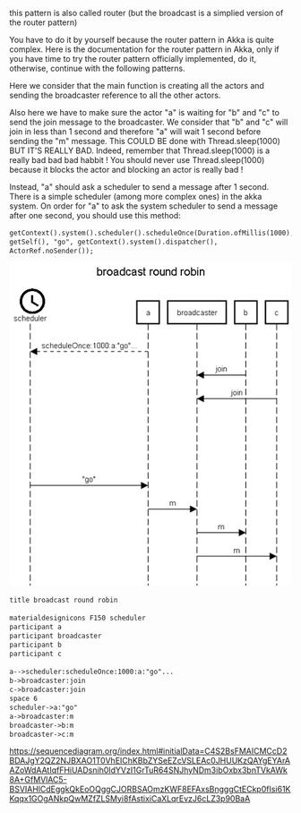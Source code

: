 this pattern is also called router (but the broadcast is a simplied version of the router pattern)

You have to do it by yourself because the router pattern in Akka is quite complex.
Here is the documentation for the router pattern in Akka, only if you have time to try the router pattern officially implemented, do it, otherwise, continue with the following patterns.

Here we consider that the main function is creating all the actors and sending the broadcaster reference to all the other actors.

Also here we have to make sure the actor "a" is waiting for "b" and "c" to send the join message to the broadcaster. 
We consider that "b" and "c" will join in less than 1 second and therefore "a" will wait 1 second before sending the "m" message. This COULD BE done with Thread.sleep(1000) BUT IT'S REALLY BAD.
Indeed, remember that Thread.sleep(1000) is a really bad bad bad habbit ! You should never use Thread.sleep(1000) because it blocks the actor and blocking an actor is really bad !

Instead, "a" should ask a scheduler to send a message after 1 second. There is a simple scheduler (among more complex ones) in the akka system. On order for "a" to ask the system scheduler to send a message after one second, you should use this method:

```
getContext().system().scheduler().scheduleOnce(Duration.ofMillis(1000), getSelf(), "go", getContext().system().dispatcher(), ActorRef.noSender());
```

![](img.png)

```
title broadcast round robin

materialdesignicons F150 scheduler
participant a
participant broadcaster
participant b
participant c

a-->scheduler:scheduleOnce:1000:a:"go"...
b->broadcaster:join
c->broadcaster:join
space 6
scheduler->a:"go"
a->broadcaster:m
broadcaster->b:m
broadcaster->c:m

```

https://sequencediagram.org/index.html#initialData=C4S2BsFMAICMCcD2BDAJgY2QZ2NJBXAO1T0VhEIChKBbZYSeEZcVSLEAc0JHUUKzQAYgEYArAAZoWdAAtIqfFHiUADsnih0IdYVzI1GrTuR64SNJhyNDm3ibOxbx3bnTVkAWk8A+GfMVlAC5-BSVIAHlCdEggkQkEoOQggCJORBSAOmzKWF8EFAxsBngggCtECkp0fIsi61KKqqx1GOgANkpQwMZfZLSMyi8fAstixiCaXLqrEvzJ6cLZ3p90BaA
